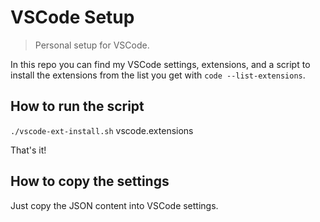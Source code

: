 # VSCode Setup

> Personal setup for VSCode.

In this repo you can find my VSCode settings, extensions, and a script to install the extensions from the list you get with `code --list-extensions`.

## How to run the script

`./vscode-ext-install.sh` vscode.extensions

That's it!

## How to copy the settings

Just copy the JSON content into VSCode settings.
